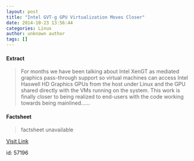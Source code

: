 ```yaml
---
layout: post
title: "Intel GVT-g GPU Virtualization Moves Closer"
date: 2014-10-23 13:56:44
categories: Linux
author: unknown author
tags: []
---
```



#### Extract
>For months we have been talking about Intel XenGT as mediated graphics pass-through support so virtual machines can access Intel Haswell HD Graphics GPUs from the host under Linux and the GPU shared directly with the VMs running on the system. This work is finally closer to being realized to end-users with the code working towards being mainlined......

#### Factsheet
>factsheet unavailable

[Visit Link](http://www.phoronix.com/vr.php?view=MTgyMTE)

id:   57196


